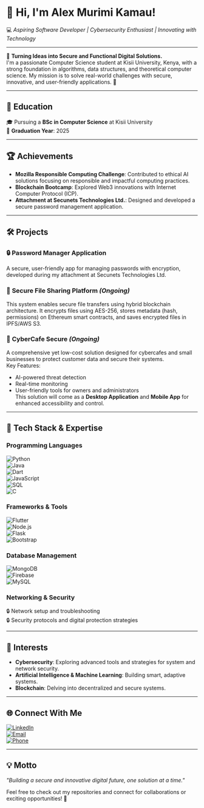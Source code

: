 # 👋 Hi, I'm Alex Murimi Kamau!  
💻 *Aspiring Software Developer | Cybersecurity Enthusiast | Innovating with Technology*

---

🎨 **Turning Ideas into Secure and Functional Digital Solutions.**  
I'm a passionate Computer Science student at Kisii University, Kenya, with a strong foundation in algorithms, data structures, and theoretical computer science. My mission is to solve real-world challenges with secure, innovative, and user-friendly applications. 🚀

---

## 📖 **Education**
🎓 Pursuing a **BSc in Computer Science** at Kisii University  
📅 **Graduation Year**: 2025  

---

## 🏆 **Achievements**
- **Mozilla Responsible Computing Challenge**: Contributed to ethical AI solutions focusing on responsible and impactful computing practices.
- **Blockchain Bootcamp**: Explored Web3 innovations with Internet Computer Protocol (ICP).
- **Attachment at Secunets Technologies Ltd.**: Designed and developed a secure password management application.

---

## 🛠️ **Projects**
### 🔒 **Password Manager Application**  
A secure, user-friendly app for managing passwords with encryption, developed during my attachment at Secunets Technologies Ltd.

### 🚀 **Secure File Sharing Platform** *(Ongoing)*  
This system enables secure file transfers using hybrid blockchain architecture. It encrypts files using AES-256, stores metadata (hash, permissions) on Ethereum smart contracts, and saves encrypted files in IPFS/AWS S3.

### 🔧 **CyberCafe Secure** *(Ongoing)*  
A comprehensive yet low-cost solution designed for cybercafes and small businesses to protect customer data and secure their systems.  
Key Features:  
- AI-powered threat detection  
- Real-time monitoring  
- User-friendly tools for owners and administrators  
This solution will come as a **Desktop Application** and **Mobile App** for enhanced accessibility and control.

---

## 🔧 **Tech Stack & Expertise**
### **Programming Languages**  
![Python](https://img.shields.io/badge/-Python-3776AB?style=for-the-badge&logo=python&logoColor=white)  
![Java](https://img.shields.io/badge/-Java-007396?style=for-the-badge&logo=openjdk&logoColor=white)  
![Dart](https://img.shields.io/badge/-Dart-0175C2?style=for-the-badge&logo=dart&logoColor=white)  
![JavaScript](https://img.shields.io/badge/-JavaScript-F7DF1E?style=for-the-badge&logo=javascript&logoColor=black)  
![SQL](https://img.shields.io/badge/-SQL-4479A1?style=for-the-badge&logo=mysql&logoColor=white)  
![C](https://img.shields.io/badge/-C-A8B9CC?style=for-the-badge&logo=c&logoColor=white)  

### **Frameworks & Tools**  
![Flutter](https://img.shields.io/badge/-Flutter-02569B?style=for-the-badge&logo=flutter&logoColor=white)  
![Node.js](https://img.shields.io/badge/-Node.js-339933?style=for-the-badge&logo=node.js&logoColor=white)  
![Flask](https://img.shields.io/badge/-Flask-000000?style=for-the-badge&logo=flask&logoColor=white)  
![Bootstrap](https://img.shields.io/badge/-Bootstrap-7952B3?style=for-the-badge&logo=bootstrap&logoColor=white)  

### **Database Management**  
![MongoDB](https://img.shields.io/badge/-MongoDB-47A248?style=for-the-badge&logo=mongodb&logoColor=white)  
![Firebase](https://img.shields.io/badge/-Firebase-FFCA28?style=for-the-badge&logo=firebase&logoColor=black)  
![MySQL](https://img.shields.io/badge/-MySQL-4479A1?style=for-the-badge&logo=mysql&logoColor=white)  

### **Networking & Security**  
🔒 Network setup and troubleshooting  
🔒 Security protocols and digital protection strategies  

---

## 🌟 **Interests**
- **Cybersecurity**: Exploring advanced tools and strategies for system and network security.  
- **Artificial Intelligence & Machine Learning**: Building smart, adaptive systems.  
- **Blockchain**: Delving into decentralized and secure systems.  

---

## 🌐 **Connect With Me**
[![LinkedIn](https://img.shields.io/badge/-LinkedIn-0A66C2?style=for-the-badge&logo=linkedin&logoColor=white)](https://www.linkedin.com/in/alexmurimi/)  
[![Email](https://img.shields.io/badge/-Email-D14836?style=for-the-badge&logo=gmail&logoColor=white)](mailto:alexkamau712@gmail.com)  
[![Phone](https://img.shields.io/badge/-Call-25D366?style=for-the-badge&logo=whatsapp&logoColor=white)](tel:+254746254055)  

---

## 💡 **Motto**  
*"Building a secure and innovative digital future, one solution at a time."*

Feel free to check out my repositories and connect for collaborations or exciting opportunities! 🚀
